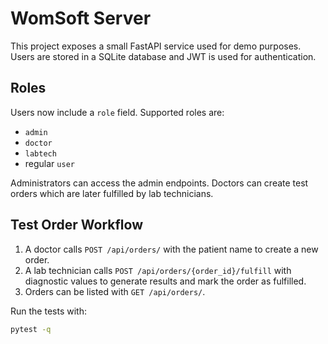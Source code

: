 # WomSoft Server

This project exposes a small FastAPI service used for demo purposes. Users are stored in a SQLite database and JWT is used for authentication.

## Roles

Users now include a `role` field. Supported roles are:

- `admin`
- `doctor`
- `labtech`
- regular `user`

Administrators can access the admin endpoints. Doctors can create test orders which are later fulfilled by lab technicians.

## Test Order Workflow

1. A doctor calls `POST /api/orders/` with the patient name to create a new order.
2. A lab technician calls `POST /api/orders/{order_id}/fulfill` with diagnostic values to generate results and mark the order as fulfilled.
3. Orders can be listed with `GET /api/orders/`.

Run the tests with:

```bash
pytest -q
```
